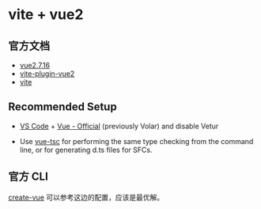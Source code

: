 # vite + vue2

## 官方文档

-   [vue2.7.16](https://v2.cn.vuejs.org/v2/guide/installation.html)
-   [vite-plugin-vue2](https://github.com/vitejs/vite-plugin-vue2)
-   [vite](https://cn.vitejs.dev/guide/)

## Recommended Setup

-   [VS Code](https://code.visualstudio.com/) + [Vue - Official](https://marketplace.visualstudio.com/items?itemName=Vue.volar) (previously Volar) and disable Vetur

-   Use [vue-tsc](https://github.com/vuejs/language-tools/tree/master/packages/tsc) for performing the same type checking from the command line, or for generating d.ts files for SFCs.

## 官方 CLI

[create-vue](https://github.com/vuejs/create-vue) 可以参考这边的配置，应该是最优解。
